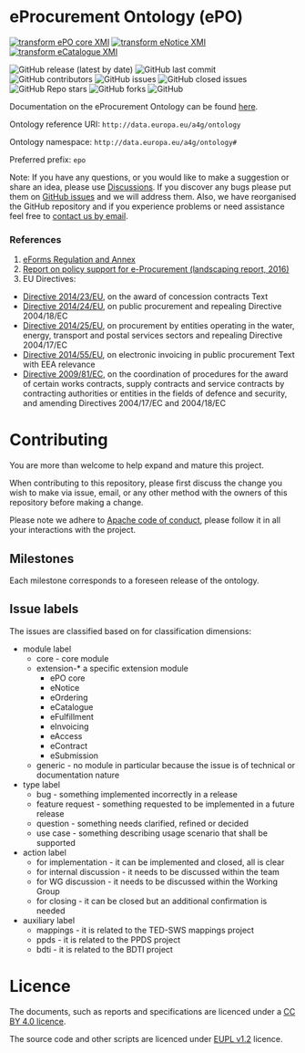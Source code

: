 # eProcurement Ontology (ePO)

[![transform ePO core XMI](https://github.com/OP-TED/ePO/actions/workflows/transform_epo.yml/badge.svg?branch=master)](https://github.com/OP-TED/ePO/actions/workflows/transform_epo.yml)
[![transform eNotice XMI](https://github.com/OP-TED/ePO/actions/workflows/transform_notice.yml/badge.svg?branch=master)](https://github.com/OP-TED/ePO/actions/workflows/transform_notice.yml)
[![transform eCatalogue XMI](https://github.com/OP-TED/ePO/actions/workflows/transform_catalogue.yml/badge.svg?branch=master)](https://github.com/OP-TED/ePO/actions/workflows/transform_catalogue.yml)

<picture>
<img alt="GitHub release (latest by date)" src="https://img.shields.io/github/v/release/OP-TED/epo">
</picture>

<picture>
<img alt="GitHub last commit" src="https://img.shields.io/github/last-commit/OP-TED/epo">
</picture>

<picture>
<img alt="GitHub contributors" src="https://img.shields.io/github/contributors-anon/OP-TED/epo">
</picture>

<picture>
<img alt="GitHub issues" src="https://img.shields.io/github/issues/OP-TED/epo">
</picture>

<picture>
<img alt="GitHub closed issues" src="https://img.shields.io/github/issues-closed/OP-TED/epo">
</picture>

<picture>
<img alt="GitHub Repo stars" src="https://img.shields.io/github/stars/OP-TED/epo?style=social">
</picture>

<picture>
<img alt="GitHub forks" src="https://img.shields.io/github/forks/OP-TED/epo?style=social">
</picture>

<picture>
<img alt="GitHub" src="https://img.shields.io/github/license/OP-TED/epo">
</picture>


Documentation on the eProcurement Ontology can be found [here](https://docs.ted.europa.eu/EPO/latest/index.html).

Ontology reference URI: `http://data.europa.eu/a4g/ontology`  

Ontology namespace: `http://data.europa.eu/a4g/ontology#` 

Preferred prefix: `epo`


Note: If you have any questions, or you would like to make a suggestion or share an idea, please use [Discussions](https://github.com/OP-TED/ePO/discussions). If you discover any bugs please put them on [GitHub issues](https://github.com/OP-TED/ePO/issues) and we will address them.
Also, we have reorganised the GitHub repository and if you experience problems or need assistance feel free to [contact us by email](mailto:OP-EPROCUREMENT-ONTOLOGY@publications.europa.eu).

### References

1. [eForms Regulation and Annex](https://ec.europa.eu/docsroom/documents/52697)
2. [Report on policy support for e-Procurement (landscaping report, 2016)](https://joinup.ec.europa.eu/node/159724)
3. EU Directives:
* [Directive 2014/23/EU](http://eur-lex.europa.eu/legal-content/EN/TXT/?uri=uriserv:OJ.L_.2014.094.01.0001.01.ENG), on the award of concession contracts Text
* [Directive 2014/24/EU](http://eur-lex.europa.eu/legal-content/EN/TXT/?uri=CELEX%3A32014L0024), on public procurement and repealing Directive 2004/18/EC
* [Directive 2014/25/EU](http://eur-lex.europa.eu/legal-content/FR/TXT/?uri=OJ:JOL_2014_094_R_0243_01), on procurement by entities operating in the water, energy, transport and postal services sectors and repealing Directive 2004/17/EC
* [Directive 2014/55/EU](http://eur-lex.europa.eu/legal-content/EN/TXT/?uri=CELEX%3A32014L0055), on electronic invoicing in public procurement Text with EEA relevance
* [Directive 2009/81/EC](http://eur-lex.europa.eu/legal-content/EN/TXT/?uri=celex%3A32009L0081), on the coordination of procedures for the award of certain works contracts, supply contracts and service contracts by contracting authorities or entities in the fields of defence and security, and amending Directives 2004/17/EC and 2004/18/EC


# Contributing

You are more than welcome to help expand and mature this project. 

When contributing to this repository, please first discuss the change you wish to make via issue, email, or any other method with the owners of this repository before making a change.

Please note we adhere to [Apache code of conduct](https://www.apache.org/foundation/policies/conduct), please follow it in all your interactions with the project.

## Milestones

Each milestone corresponds to a foreseen release of the ontology.

## Issue labels

The issues are classified based on for classification dimensions: 
* module label
  * core - core module
  * extension-* a specific extension module
    * ePO core
    * eNotice
    * eOrdering
    * eCatalogue
    * eFulfillment
	* eInvoicing
    * eAccess
    * eContract
    * eSubmission
  * generic - no module in particular because the issue is of technical or documentation nature
* type label
  * bug - something implemented incorrectly in a release 
  * feature request - something requested to be implemented in a future release
  * question - something needs clarified, refined or decided
  * use case - something describing usage scenario that shall be supported
* action label
  * for implementation - it can be implemented and closed, all is clear
  * for internal discussion - it needs to be discussed within the team  
  * for WG discussion - it needs to be discussed within the Working Group
  * for closing - it can be closed but an additional confirmation is needed
* auxiliary label
  * mappings - it is related to the TED-SWS mappings project
  * ppds - it is related to the PPDS project
  * bdti - it is related to the BDTI project

# Licence 

The documents, such as reports and specifications are licenced under a [CC BY 4.0 licence](https://creativecommons.org/licenses/by/4.0/deed.en).

The source code and other scripts are licenced under [EUPL v1.2](https://joinup.ec.europa.eu/collection/eupl/eupl-text-eupl-12) licence.
